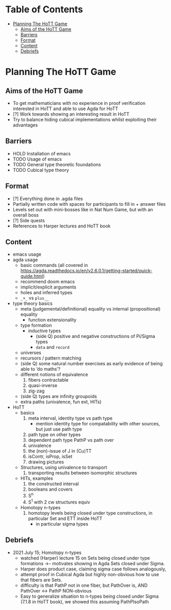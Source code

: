 
# Table of Contents

-   [Planning The HoTT Game](#org3bb90ed)
    -   [Aims of the HoTT Game](#orga8d795d)
    -   [Barriers](#org122a1d0)
    -   [Format](#org3ea389f)
    -   [Content](#org70d2231)
    -   [Debriefs](#org37fbeb9)



<a id="org3bb90ed"></a>

# Planning The HoTT Game


<a id="orga8d795d"></a>

## Aims of the HoTT Game

-   To get mathematicians with no experience in proof verification interested in HoTT and able to use Agda for HoTT
-   [?] Work towards showing an interesting result in HoTT
-   Try to balance hiding cubical implementations whilst exploiting their advantages


<a id="org122a1d0"></a>

## Barriers

-   HOLD Installation of emacs
-   TODO Usage of emacs
-   TODO General type theoretic foundations
-   TODO Cubical type theory


<a id="org3ea389f"></a>

## Format

-   [?] Everything done in .agda files
-   Partially written code with spaces for participants to fill in + answer files
-   Levels set out with mini-bosses like in Nat Num Game, but with an overall boss
-   [?] Side quests
-   References to Harper lectures and HoTT book


<a id="org70d2231"></a>

## Content

-   emacs usage
-   agda usage
    -   basic commands (all covered in <https://agda.readthedocs.io/en/v2.6.0.1/getting-started/quick-guide.html>)
    -   recommend doom emacs
    -   implicit/explicit arguments
    -   holes and inferred types
    -   `_+_` vs `plus__`
-   type theory basics
    -   meta (judgemental/definitional) equality vs internal (propositional) equality
        -   function extensionality
    -   type formation
        -   inductive types
            -   (side Q) positive and negative constructions of Pi/Sigma types
            -   `data` and `record`
    -   universes
    -   recursors / pattern matching
    -   (side Q) some natural number exercises as early evidence of being able to &rsquo;do maths&rsquo;?
    -   different notions of equivalence
        1.  fibers contractable
        2.  quasi-inverse
        3.  zig-zag
    -   (side Q) types are infinity groupoids
    -   extra paths (univalence, fun ext, HITs)
-   HoTT
    -   basics
        1.  meta interval, identity type vs path type
            -   mention identity type for compatability with other sources, but just use path type
        2.  path type on other types
        3.  dependent path type PathP vs path over
        4.  univalence
        5.  the (non)-issue of J in (Cu)TT
        6.  isContr, isProp, isSet
        7.  drawing pictures
    -   Structures, using univalence to transport
        1.  transporting results between isomorphic structures
    -   HITs, examples
        1.  the constructed interval
        2.  booleans and covers
        3.  S<sup>n</sup>
        4.  S<sup>1</sup> with 2 cw structures equiv
    -   Homotopy n-types
        1.  homotopy levels being closed under type constructions, in particular Set and ETT inside HoTT
            -   in particular sigma types


<a id="org37fbeb9"></a>

## Debriefs

-   2021 July 15; Homotopy n-types
    -   watched (Harper) lecture 15 on Sets being closed under type formations ->- motivates showing in Agda Sets closed under Sigma.
    -   Harper does product case, claiming sigma case follows analogously,
    -   attempt proof in Cubical Agda but highly non-obvious how to use that fibers are Sets.
    -   difficulty is that PathP not in one fiber, but PathOver is, AND PathOver <-> PathP NON-obvious
    -   Easy to generalize situation to n-types being closed under Sigma (7.1.8 in HoTT book), we showed this assuming PathPIsoPath

